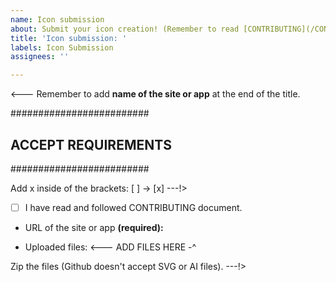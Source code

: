 ```yaml
---
name: Icon submission
about: Submit your icon creation! (Remember to read [CONTRIBUTING](/CONTRIBUTING.md) first, if you haven't already.)
title: 'Icon submission: '
labels: Icon Submission
assignees: ''

---
```


<---
Remember to add **name of the site or app** at the end of the title. 

#########################
## ACCEPT REQUIREMENTS ##
#########################

Add x inside of the brackets: [ ] -> [x]
---!>

- [ ] I have read and followed CONTRIBUTING document.

- URL of the site or app **(required):**

- Uploaded files: 
<--- ADD FILES HERE -^

Zip the files (Github doesn't accept SVG or AI files).
---!>